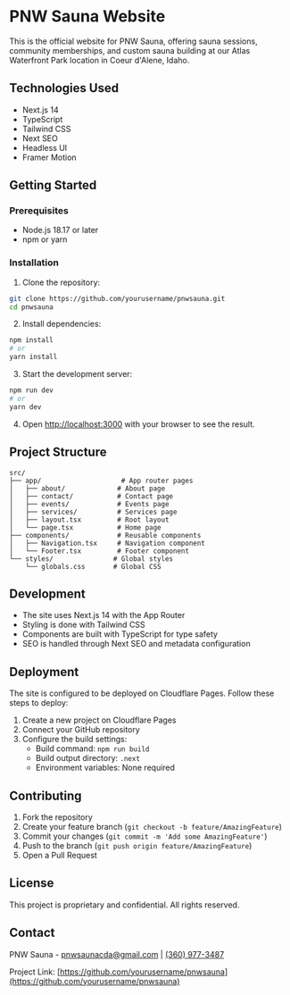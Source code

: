 # PNW Sauna Website

This is the official website for PNW Sauna, offering sauna sessions, community memberships, and custom sauna building at our Atlas Waterfront Park location in Coeur d'Alene, Idaho.

## Technologies Used

- Next.js 14
- TypeScript
- Tailwind CSS
- Next SEO
- Headless UI
- Framer Motion

## Getting Started

### Prerequisites

- Node.js 18.17 or later
- npm or yarn

### Installation

1. Clone the repository:
```bash
git clone https://github.com/yourusername/pnwsauna.git
cd pnwsauna
```

2. Install dependencies:
```bash
npm install
# or
yarn install
```

3. Start the development server:
```bash
npm run dev
# or
yarn dev
```

4. Open [http://localhost:3000](http://localhost:3000) with your browser to see the result.

## Project Structure

```
src/
├── app/                    # App router pages
│   ├── about/             # About page
│   ├── contact/           # Contact page
│   ├── events/            # Events page
│   ├── services/          # Services page
│   ├── layout.tsx         # Root layout
│   └── page.tsx           # Home page
├── components/            # Reusable components
│   ├── Navigation.tsx     # Navigation component
│   └── Footer.tsx         # Footer component
└── styles/               # Global styles
    └── globals.css       # Global CSS
```

## Development

- The site uses Next.js 14 with the App Router
- Styling is done with Tailwind CSS
- Components are built with TypeScript for type safety
- SEO is handled through Next SEO and metadata configuration

## Deployment

The site is configured to be deployed on Cloudflare Pages. Follow these steps to deploy:

1. Create a new project on Cloudflare Pages
2. Connect your GitHub repository
3. Configure the build settings:
   - Build command: `npm run build`
   - Build output directory: `.next`
   - Environment variables: None required

## Contributing

1. Fork the repository
2. Create your feature branch (`git checkout -b feature/AmazingFeature`)
3. Commit your changes (`git commit -m 'Add some AmazingFeature'`)
4. Push to the branch (`git push origin feature/AmazingFeature`)
5. Open a Pull Request

## License

This project is proprietary and confidential. All rights reserved.

## Contact

PNW Sauna - [pnwsaunacda@gmail.com](mailto:pnwsaunacda@gmail.com) | [(360) 977-3487](tel:+13609773487)

Project Link: [https://github.com/yourusername/pnwsauna](https://github.com/yourusername/pnwsauna)

